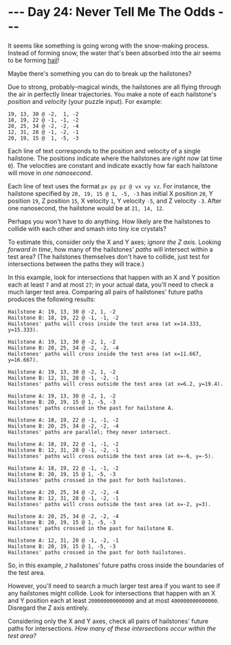 # --- Day 24: Never Tell Me The Odds ---

It seems like something is going wrong with the snow-making process.
Instead of forming snow, the water that's been absorbed into the air
seems to be forming
<a href="https://en.wikipedia.org/wiki/Hail" target="_blank">hail</a>!

Maybe there's something you can do to break up the hailstones?

Due to strong, probably-magical winds, the hailstones are all flying
through the air in perfectly linear trajectories. You make a note of
each hailstone's *position* and *velocity* (your puzzle input). For
example:

    19, 13, 30 @ -2,  1, -2
    18, 19, 22 @ -1, -1, -2
    20, 25, 34 @ -2, -2, -4
    12, 31, 28 @ -1, -2, -1
    20, 19, 15 @  1, -5, -3

Each line of text corresponds to the position and velocity of a single
hailstone. The positions indicate where the hailstones are *right now*
(at time `0`). The velocities are constant and indicate exactly how far
each hailstone will move in *one nanosecond*.

Each line of text uses the format `px py pz @ vx vy vz`. For instance,
the hailstone specified by `20, 19, 15 @ 1, -5, -3` has initial X
position `20`, Y position `19`, Z position `15`, X velocity `1`, Y
velocity `-5`, and Z velocity `-3`. After one nanosecond, the hailstone
would be at `21, 14, 12`.

Perhaps you won't have to do anything. How likely are the hailstones to
collide with each other and smash into tiny ice crystals?

To estimate this, consider only the X and Y axes; *ignore the Z axis*.
Looking *forward in time*, how many of the hailstones' *paths* will
intersect within a test area? (The hailstones themselves don't have to
collide, just test for intersections between the paths they will trace.)

In this example, look for intersections that happen with an X and Y
position each at least `7` and at most `27`; in your actual data, you'll
need to check a much larger test area. Comparing all pairs of
hailstones' future paths produces the following results:

    Hailstone A: 19, 13, 30 @ -2, 1, -2
    Hailstone B: 18, 19, 22 @ -1, -1, -2
    Hailstones' paths will cross inside the test area (at x=14.333, y=15.333).

    Hailstone A: 19, 13, 30 @ -2, 1, -2
    Hailstone B: 20, 25, 34 @ -2, -2, -4
    Hailstones' paths will cross inside the test area (at x=11.667, y=16.667).

    Hailstone A: 19, 13, 30 @ -2, 1, -2
    Hailstone B: 12, 31, 28 @ -1, -2, -1
    Hailstones' paths will cross outside the test area (at x=6.2, y=19.4).

    Hailstone A: 19, 13, 30 @ -2, 1, -2
    Hailstone B: 20, 19, 15 @ 1, -5, -3
    Hailstones' paths crossed in the past for hailstone A.

    Hailstone A: 18, 19, 22 @ -1, -1, -2
    Hailstone B: 20, 25, 34 @ -2, -2, -4
    Hailstones' paths are parallel; they never intersect.

    Hailstone A: 18, 19, 22 @ -1, -1, -2
    Hailstone B: 12, 31, 28 @ -1, -2, -1
    Hailstones' paths will cross outside the test area (at x=-6, y=-5).

    Hailstone A: 18, 19, 22 @ -1, -1, -2
    Hailstone B: 20, 19, 15 @ 1, -5, -3
    Hailstones' paths crossed in the past for both hailstones.

    Hailstone A: 20, 25, 34 @ -2, -2, -4
    Hailstone B: 12, 31, 28 @ -1, -2, -1
    Hailstones' paths will cross outside the test area (at x=-2, y=3).

    Hailstone A: 20, 25, 34 @ -2, -2, -4
    Hailstone B: 20, 19, 15 @ 1, -5, -3
    Hailstones' paths crossed in the past for hailstone B.

    Hailstone A: 12, 31, 28 @ -1, -2, -1
    Hailstone B: 20, 19, 15 @ 1, -5, -3
    Hailstones' paths crossed in the past for both hailstones.

So, in this example, *`2`* hailstones' future paths cross inside the
boundaries of the test area.

However, you'll need to search a much larger test area if you want to
see if any hailstones might collide. Look for intersections that happen
with an X and Y position each at least `200000000000000` and at most
`400000000000000`. Disregard the Z axis entirely.

Considering only the X and Y axes, check all pairs of hailstones' future
paths for intersections. *How many of these intersections occur within
the test area?*
